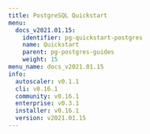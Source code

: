 ```yaml
---
title: PostgreSQL Quickstart
menu:
  docs_v2021.01.15:
    identifier: pg-quickstart-postgres
    name: Quickstart
    parent: pg-postgres-guides
    weight: 15
menu_name: docs_v2021.01.15
info:
  autoscaler: v0.1.1
  cli: v0.16.1
  community: v0.16.1
  enterprise: v0.3.1
  installer: v0.16.1
  version: v2021.01.15
---
```


